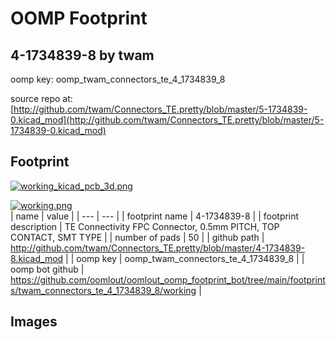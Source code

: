 # OOMP Footprint  
## 4-1734839-8  by twam  
  
oomp key: oomp_twam_connectors_te_4_1734839_8  
  
source repo at: [http://github.com/twam/Connectors_TE.pretty/blob/master/5-1734839-0.kicad_mod](http://github.com/twam/Connectors_TE.pretty/blob/master/5-1734839-0.kicad_mod)  
## Footprint  
  
[![working_kicad_pcb_3d.png](working_kicad_pcb_3d_600.png)](working_kicad_pcb_3d.png)  
  
[![working.png](working_600.png)](working.png)  
| name | value | 
| --- | --- | 
| footprint name | 4-1734839-8 | 
| footprint description | TE Connectivity FPC Connector, 0.5mm PITCH, TOP CONTACT, SMT TYPE | 
| number of pads | 50 | 
| github path | http://github.com/twam/Connectors_TE.pretty/blob/master/4-1734839-8.kicad_mod | 
| oomp key | oomp_twam_connectors_te_4_1734839_8 | 
| oomp bot github | https://github.com/oomlout/oomlout_oomp_footprint_bot/tree/main/footprints/twam_connectors_te_4_1734839_8/working | 
## Images  
